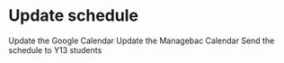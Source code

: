# Update schedule

Update the Google Calendar
Update the Managebac Calendar
Send the schedule to Y13 students

